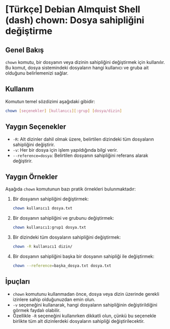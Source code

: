 # [Türkçe] Debian Almquist Shell (dash) chown: Dosya sahipliğini değiştirme

## Genel Bakış
`chown` komutu, bir dosyanın veya dizinin sahipliğini değiştirmek için kullanılır. Bu komut, dosya sistemindeki dosyaların hangi kullanıcı ve gruba ait olduğunu belirlemenizi sağlar.

## Kullanım
Komutun temel sözdizimi aşağıdaki gibidir:

```bash
chown [seçenekler] [kullanıcı][:grup] [dosya/dizin]
```

## Yaygın Seçenekler
- `-R`: Alt dizinler dahil olmak üzere, belirtilen dizindeki tüm dosyaların sahipliğini değiştirir.
- `-v`: Her bir dosya için işlem yapıldığında bilgi verir.
- `--reference=dosya`: Belirtilen dosyanın sahipliğini referans alarak değiştirir.

## Yaygın Örnekler
Aşağıda `chown` komutunun bazı pratik örnekleri bulunmaktadır:

1. Bir dosyanın sahipliğini değiştirmek:
   ```bash
   chown kullanıcı1 dosya.txt
   ```

2. Bir dosyanın sahipliğini ve grubunu değiştirmek:
   ```bash
   chown kullanıcı1:grup1 dosya.txt
   ```

3. Bir dizindeki tüm dosyaların sahipliğini değiştirmek:
   ```bash
   chown -R kullanıcı1 dizin/
   ```

4. Bir dosyanın sahipliğini başka bir dosyanın sahipliği ile değiştirmek:
   ```bash
   chown --reference=başka_dosya.txt dosya.txt
   ```

## İpuçları
- `chown` komutunu kullanmadan önce, dosya veya dizin üzerinde gerekli izinlere sahip olduğunuzdan emin olun.
- `-v` seçeneğini kullanarak, hangi dosyaların sahipliğinin değiştirildiğini görmek faydalı olabilir.
- Özellikle `-R` seçeneğini kullanırken dikkatli olun, çünkü bu seçenekle birlikte tüm alt dizinlerdeki dosyaların sahipliği değiştirilecektir.